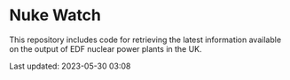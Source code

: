 # Nuke Watch

This repository includes code for retrieving the latest information available on the output of EDF nuclear power plants in the UK.

Last updated: 2023-05-30 03:08